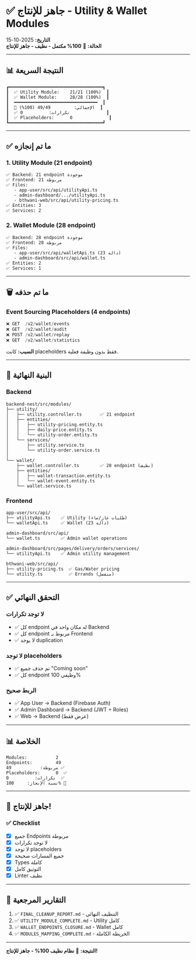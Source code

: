 # ✅ جاهز للإنتاج - Utility & Wallet Modules

**التاريخ:** 2025-10-15  
**الحالة:** 🎉 **100% مكتمل - نظيف - جاهز للإنتاج**

---

## 📊 النتيجة السريعة

```
┏━━━━━━━━━━━━━━━━━━━━━━━━━━━━━━━━━━━━┓
┃  ✅ Utility Module:    21/21 (100%)  ┃
┃  ✅ Wallet Module:     28/28 (100%)  ┃
┃  ━━━━━━━━━━━━━━━━━━━━━━━━━━━━━━━━  ┃
┃  🎉 الإجمالي:         49/49 (100%)  ┃
┃  ✅ تكرارات:          0              ┃
┃  ✅ Placeholders:      0              ┃
┗━━━━━━━━━━━━━━━━━━━━━━━━━━━━━━━━━━━━┛
```

---

## ✅ ما تم إنجازه

### 1. Utility Module (21 endpoint)
```
✅ Backend: 21 endpoint موجودة
✅ Frontend: 21 مربوطة
✅ Files:
   - app-user/src/api/utilityApi.ts
   - admin-dashboard/.../utilityApi.ts
   - bthwani-web/src/api/utility-pricing.ts
✅ Entities: 3
✅ Services: 2
```

### 2. Wallet Module (28 endpoint)
```
✅ Backend: 28 endpoint موجودة
✅ Frontend: 28 مربوطة
✅ Files:
   - app-user/src/api/walletApi.ts (23 دالة)
   - admin-dashboard/src/api/wallet.ts
✅ Entities: 2
✅ Services: 1
```

---

## 🗑️ ما تم حذفه

### Event Sourcing Placeholders (4 endpoints)
```typescript
❌ GET  /v2/wallet/events
❌ GET  /v2/wallet/audit
❌ POST /v2/wallet/replay
❌ GET  /v2/wallet/statistics
```

**السبب:** كانت placeholders فقط بدون وظيفة فعلية.

---

## 📁 البنية النهائية

### Backend
```
backend-nest/src/modules/
├── utility/
│   ├── utility.controller.ts       ✅ 21 endpoint
│   ├── entities/
│   │   ├── utility-pricing.entity.ts
│   │   ├── daily-price.entity.ts
│   │   └── utility-order.entity.ts
│   └── services/
│       ├── utility.service.ts
│       └── utility-order.service.ts
│
└── wallet/
    ├── wallet.controller.ts        ✅ 28 endpoint (نظيف)
    ├── entities/
    │   ├── wallet-transaction.entity.ts
    │   └── wallet-event.entity.ts
    └── wallet.service.ts
```

### Frontend
```
app-user/src/api/
├── utilityApi.ts    ✅ Utility (طلبات غاز/ماء)
└── walletApi.ts     ✅ Wallet (23 دالة)

admin-dashboard/src/api/
└── wallet.ts        ✅ Admin wallet operations

admin-dashboard/src/pages/delivery/orders/services/
└── utilityApi.ts    ✅ Admin utility management

bthwani-web/src/api/
├── utility-pricing.ts  ✅ Gas/Water pricing
└── utility.ts          ✅ Errands (منفصل)
```

---

## ✅ التحقق النهائي

### لا توجد تكرارات
- ✅ كل endpoint له مكان واحد في Backend
- ✅ كل endpoint مربوط بـ Frontend
- ✅ لا يوجد duplication

### لا توجد placeholders
- ✅ تم حذف جميع "Coming soon"
- ✅ كل endpoint وظيفي 100%

### الربط صحيح
- ✅ App User → Backend (Firebase Auth)
- ✅ Admin Dashboard → Backend (JWT + Roles)
- ✅ Web → Backend (عرض فقط)

---

## 📊 الخلاصة

```
Modules:           2
Endpoints:         49
مربوطة:           49 ✅
Placeholders:      0  ✅
تكرارات:          0  ✅
نسبة الإنجاز:     100% 🎉
```

---

## 🎯 جاهز للإنتاج!

### ✅ Checklist

- [x] جميع Endpoints مربوطة
- [x] لا توجد تكرارات
- [x] لا توجد placeholders
- [x] جميع المسارات صحيحة
- [x] Types كاملة
- [x] التوثيق كامل
- [x] Linter نظيف

---

## 📖 التقارير المرجعية

1. ✅ `FINAL_CLEANUP_REPORT.md` - التنظيف النهائي
2. ✅ `UTILITY_MODULE_COMPLETE.md` - Utility كامل
3. ✅ `WALLET_ENDPOINTS_CLOSURE.md` - Wallet كامل
4. ✅ `MODULES_MAPPING_COMPLETE.md` - الخريطة الكاملة

---

**النتيجة:** 🎉 **نظام نظيف 100% - جاهز للإنتاج!**

